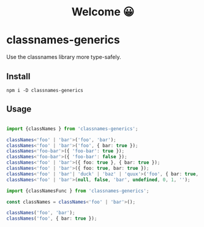 <h1 align="center">Welcome 😀</h1>

# classnames-generics
Use the classnames library more type-safely.

## Install

```shell
npm i -D classnames-generics
```

## Usage

```ts

import {classNames } from 'classnames-generics';

classNames<'foo' | 'bar'>('foo', 'bar');
classNames<'foo' | 'bar'>('foo', { bar: true });
classNames<'foo-bar'>({ 'foo-bar': true });
classNames<'foo-bar'>({ 'foo-bar': false });
classNames<'foo' | 'bar'>({ foo: true }, { bar: true });
classNames<'foo' | 'bar'>({ foo: true, bar: true });
classNames<'foo' | 'bar'| 'duck' | 'baz' | 'quux'>('foo', { bar: true, duck: false }, 'baz', { quux: true });
classNames<'foo' | 'bar'>(null, false, 'bar', undefined, 0, 1, '');

import {classNamesFunc } from 'classnames-generics';

const classNames = classNames<'foo' | 'bar'>();

classNames('foo', 'bar');
classNames('foo', { bar: true });

```

